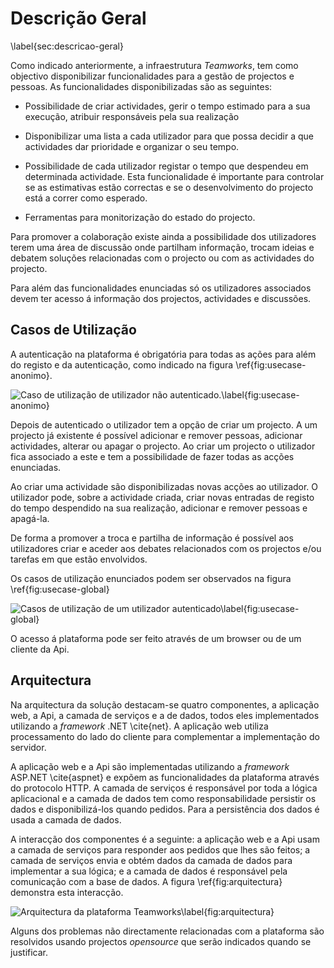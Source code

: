 Descrição Geral
=

\label{sec:descricao-geral}


Como indicado anteriormente, a infraestrutura *Teamworks*, tem como objectivo disponibilizar funcionalidades para a gestão de projectos e pessoas. 
As funcionalidades disponibilizadas são as seguintes:

+ Possibilidade de criar actividades, gerir o tempo estimado para a sua execução, atribuir responsáveis pela sua realização 

+ Disponibilizar uma lista a cada utilizador para que possa decidir a que actividades dar prioridade e organizar o seu tempo. 

+ Possibilidade de cada utilizador registar o tempo que despendeu em determinada actividade. Esta funcionalidade é importante para controlar se as estimativas estão correctas e se o desenvolvimento do projecto está a correr como esperado.

+ Ferramentas para monitorização do estado do projecto.

Para promover a colaboração existe ainda a possibilidade dos utilizadores terem uma área de discussão onde partilham informação, trocam ideias e debatem soluções relacionadas com o projecto ou com as actividades do projecto.

Para além das funcionalidades enunciadas só os utilizadores associados devem ter acesso á informação dos projectos, actividades e discussões.

Casos de Utilização
-

A autenticação na plataforma é obrigatória para todas as ações para além do registo e da autenticação, como indicado na figura \ref{fig:usecase-anonimo}.

![Caso de utilização de utilizador não autenticado.\label{fig:usecase-anonimo}](http://www.lucidchart.com/publicSegments/view/4fd71023-3b68-497b-b199-60a50a443549/image.png)

Depois de autenticado o utilizador tem a opção de criar um projecto. A um projecto já existente é possível adicionar e remover pessoas, adicionar actividades, alterar ou apagar o projecto. Ao criar um projecto o utilizador fica associado a este e tem a possibilidade de fazer todas as acções enunciadas.

Ao criar uma actividade são disponibilizadas novas acções ao utilizador. 
O utilizador pode, sobre a actividade criada, criar novas entradas de registo do tempo despendido na sua realização, adicionar e remover pessoas e apagá-la. 

De forma a promover a troca e partilha de informação é possível aos utilizadores criar e aceder aos debates relacionados com os projectos e/ou tarefas em que estão envolvidos.

Os casos de utilização enunciados podem ser observados na figura \ref{fig:usecase-global}

![Casos de utilização de um utilizador autenticado\label{fig:usecase-global}](http://www.lucidchart.com/publicSegments/view/4fda0b7b-a694-44fe-85d8-4de80adcb320/image.png)

O acesso á plataforma pode ser feito através de um browser ou de um cliente da Api.

Arquitectura
-

Na arquitectura da solução destacam-se quatro componentes, a aplicação web, a Api, a camada de serviços e a de dados, todos eles implementados utilizando a *framework* .NET \cite{net}.
A aplicação web utiliza processamento do lado do cliente para complementar a implementação do servidor.

A aplicação web e a Api são implementadas utilizando a *framework* ASP.NET \cite{aspnet} e expõem as funcionalidades da plataforma através do protocolo HTTP. 
A camada de serviços é responsável por toda a lógica aplicacional e a camada de dados tem como responsabilidade persistir os dados e disponibilizá-los quando pedidos. Para a persistência dos dados é usada a camada de dados.

A interacção dos componentes é a seguinte: a aplicação web e a Api usam a camada de serviços para responder aos pedidos que lhes são feitos; a camada de serviços envia e obtém dados da camada de dados para implementar a sua lógica; e a camada de dados é responsável pela comunicação com a base de dados. A figura \ref{fig:arquitectura} demonstra esta interacção.

![Arquitectura da plataforma *Teamworks*\label{fig:arquitectura}](http://www.lucidchart.com/publicSegments/view/4fd9ee2c-c028-4828-8962-51ad0a4022d4/image.png)

Alguns dos problemas não directamente relacionadas com a plataforma são resolvidos usando projectos *opensource* que serão indicados quando se justificar.

